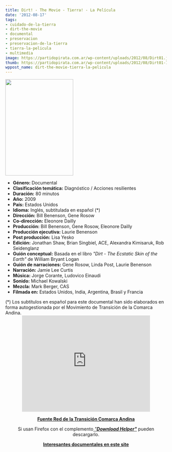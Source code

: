 ```yaml
---
title: Dirt! - The Movie - Tierra! - La Película
date: '2012-08-17'
tags:
- cuidado-de-la-tierra
- dirt-the-movie
- documental
- preservacion
- preservacion-de-la-tierra
- tierra-la-pelicula
- multimedia
image: https://partidopirata.com.ar/wp-content/uploads/2012/08/Dirt01.jpg
thumb: https://partidopirata.com.ar/wp-content/uploads/2012/08/Dirt01-150x150.jpg
wppost_name: dirt-the-movie-tierra-la-pelicula
---
```


<a href="https://partidopirata.com.ar/wp-content/uploads/2012/08/Dirt01.jpg"><img class="size-medium wp-image-6080 alignright" title="Dirt01" src="https://partidopirata.com.ar/wp-content/uploads/2012/08/Dirt01-212x300.jpg" alt="" width="212" height="300" /></a>
<ul>
	<li><strong>Género:</strong> Documental</li>
	<li><strong>Clasificación temática:</strong> Diagnóstico / Acciones resilientes</li>
	<li><strong>Duración:</strong> 80 minutos</li>
	<li><strong>Año:</strong> 2009</li>
	<li><strong>País:</strong> Estados Unidos</li>
	<li><strong>Idioma:</strong> Inglés, subtitulada en español (*)</li>
	<li><strong>Dirección:</strong> Bill Benenson, Gene Rosow</li>
	<li><strong>Co-dirección:</strong> Eleonore Dailly</li>
	<li><strong>Producción:</strong> Bill Benenson, Gene Rosow, Eleonore Dailly</li>
	<li><strong>Producción ejecutiva:</strong> Laurie Benenson</li>
	<li><strong>Post producción:</strong> Lisa Yesko</li>
	<li><strong>Edición:</strong> Jonathan Shaw, Brian Singbiel, ACE, Alexandra Kimisaruk, Rob Seidenglanz</li>
	<li><strong>Guión conceptual:</strong> Basada en el libro <em>"Dirt - The Ecstatic Skin of the Earth"</em> de William Bryant Logan</li>
	<li><strong>Guión de narraciones:</strong> Gene Rosow, Linda Post, Laurie Benenson</li>
	<li><strong>Narración:</strong> Jamie Lee Curtis</li>
	<li><strong>Música:</strong> Jorge Corante, Ludovico Einaudi</li>
	<li><strong>Sonido:</strong> Michael Kowalski</li>
	<li><strong>Mezcla:</strong> Mark Berger, CAS</li>
	<li><strong>Filmada en:</strong> Estados Unidos, India, Argentina, Brasil y Francia</li>
</ul>
<div>(*) Los subtítulos en español para este documental han sido elaborados en forma autogestionada por el Movimiento de Transición de la Comarca Andina.</div>
<center>
<iframe src="http://player.vimeo.com/video/34892637?title=0&amp;byline=0&amp;portrait=0" frameborder="0" width="400" height="300"></iframe></center>
<p style="text-align: center;"><strong><a href="https://sites.google.com/site/sinpetroleo/cine/dirt" target="_blank">Fuente Red de la Transición Comarca Andina</a></strong></p>
<p style="text-align: center;">Si usan Firefox con el complemento<a href="https://addons.mozilla.org/es/firefox/addon/video-downloadhelper/" target="_blank"><em> "<strong>Download Helper"</strong></em></a> pueden descargarlo.</p>
<p style="text-align: center;"><strong><a href="https://sites.google.com/site/sinpetroleo/cine" target="_blank">Interesantes documentales en este site</a></strong></p>
